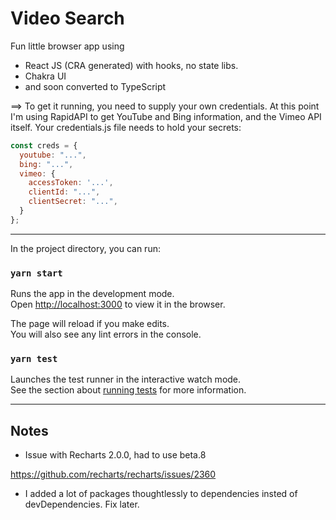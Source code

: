 # Video Search

Fun little browser app using 
- React JS (CRA generated) with hooks, no state libs.
- Chakra UI
- and soon converted to TypeScript


==> To get it running, you need to supply your own credentials.   At this point I'm using RapidAPI to get YouTube and Bing information, and the Vimeo API itself.  Your credentials.js file needs to hold your secrets: 

```javascript
const creds = {
  youtube: "...",
  bing: "...",
  vimeo: {
    accessToken: '...',
    clientId: "...",
    clientSecret: "...",
  }
};
```

--- 

In the project directory, you can run:

### `yarn start`

Runs the app in the development mode.\
Open [http://localhost:3000](http://localhost:3000) to view it in the browser.

The page will reload if you make edits.\
You will also see any lint errors in the console.

### `yarn test`

Launches the test runner in the interactive watch mode.\
See the section about [running tests](https://facebook.github.io/create-react-app/docs/running-tests) for more information.

--- 

## Notes

* Issue with Recharts 2.0.0, had to use beta.8

https://github.com/recharts/recharts/issues/2360


* I added a lot of packages thoughtlessly to dependencies insted of devDependencies.  Fix later.

